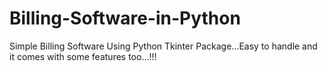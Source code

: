 # Billing-Software-in-Python
Simple Billing Software Using Python Tkinter Package...Easy to handle and it comes with some features too...!!!
